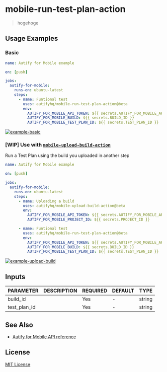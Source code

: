 # mobile-run-test-plan-action

> hogehoge

## Usage Examples

### Basic

```yml
name: Autify for Mobile example

on: [push]

jobs:
  autify-for-mobile:
    runs-on: ubuntu-latest
    steps:
      - name: Funtional test
        uses: autifyhq/mobile-run-test-plan-action@beta
        env:
          AUTIFY_FOR_MOBILE_API_TOKEN: ${{ secrets.AUTIFY_FOR_MOBILE_API_TOKEN }}
          AUTIFY_FOR_MOBILE_BUILD: ${{ secrets.BUILD_ID }}
          AUTIFY_FOR_MOBILE_TEST_PLAN_ID: ${{ secrets.TEST_PLAN_ID }}
```

[![example-basic](https://github.com/autifyhq/mobile-run-test-plan-action/actions/workflows/example-basic.yml/badge.svg)](https://github.com/autifyhq/mobile-run-test-plan-action/actions/workflows/example-basic.yml)

### [WIP] Use with [`mobile-upload-build-action`](https://todo.com)

Run a Test Plan using the build you uploaded in another step

```yaml
name: Autify for Mobile example

on: [push]

jobs:
  autify-for-mobile:
    runs-on: ubuntu-latest
    steps:
      - name: Uploading a build
        uses: autifyhq/mobile-upload-build-action@beta
        env:
          AUTIFY_FOR_MOBILE_API_TOKEN: ${{ secrets.AUTIFY_FOR_MOBILE_API_TOKEN }}
          AUTIFY_FOR_MOBILE_PROJECT_ID: ${{ secrets.PROJECT_ID }}

      - name: Funtional test
        uses: autifyhq/mobile-run-test-plan-action@beta
        env:
          AUTIFY_FOR_MOBILE_API_TOKEN: ${{ secrets.AUTIFY_FOR_MOBILE_API_TOKEN }}
          AUTIFY_FOR_MOBILE_BUILD: ${{ secrets.BUILD_ID }}
          AUTIFY_FOR_MOBILE_TEST_PLAN_ID: ${{ secrets.TEST_PLAN_ID }}
```

[![example-upload-build](https://github.com/autifyhq/mobile-run-test-plan-action/actions/workflows/example-upload-build.yml/badge.svg)](https://github.com/autifyhq/mobile-run-test-plan-action/actions/workflows/example-upload-build.yml)
## Inputs

| PARAMETER | DESCRIPTION | REQUIRED | DEFAULT | TYPE |
| --- | --- | --- | --- | --- |
| build_id | | Yes | - | string |
| test_plan_id | | Yes | - | string |

## See Also

- [Autify for Mobile API reference](https://mobile-app.autify.com/api/docs/index.html)

## License

[MIT License](LICENSE)
